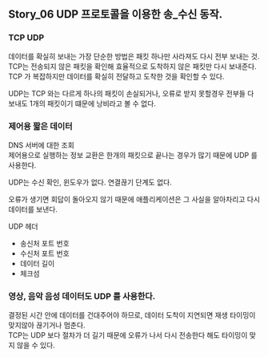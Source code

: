 ## Story_06 UDP 프로토콜을 이용한 송_수신 동작.
### TCP UDP

데이터를 확실히 보내는 가장 단순한 방법은 패킷 하나만 사라져도 다시 전부 보내는 것.<br>
TCP는 전송되지 않은 패킷을 확인해 효율적으로  도착하지 않은 패킷만 다시 보내준다.<br>
TCP 가 복잡하지만 데이터를 확실히 전달하고 도착한 것을 확인할 수 있다.

UDP는 TCP 와는 다르게 하나의 패킷이 손실되거나, 오류로 받지 못할경우 전부들 다 보내도 1개의 패킷이기 떄문에 낭비라고 볼 수 없다.

### 제어용 짧은 데이터

DNS 서버에 대한 조회<br>
제어용으로 실행하는 정보 교환은 한개의 패킷으로 끝나는 경우가 많기 때문에 UDP 를 사용한다.

UDP는 수신 확인, 윈도우가 없다. 연결끊기 단계도 없다.

오류가 생기면 회답이 돌아오지 않기 때문에 애플리케이션은 그 사실을 알아차리고 다시 데이터를 보낸다.

UDP 헤더
- 송신처 포트 번호
- 수신처 포트 번호
- 데이터 길이
- 체크섬

### 영상, 음악 음성 데이터도 UDP 를 사용한다.
결정된 시간 안에 데이터를 건대주어야 하므로, 데이터 도착이 지연되면 재생 타이밍이 맞지않아 끊기거나 멈춘다.<br>
TCP는 UDP 보다 절차가 더 길기 때문에 오류가 나서 다시 전송한다 해도 타이밍이 맞지 않을 수 있다.
